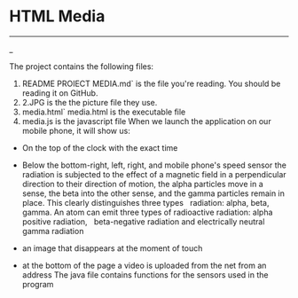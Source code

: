 # HTML Media
---
_

 The project contains the following files:
 
1.  README PROIECT MEDIA.md` is the file you're reading.  You should be reading it on GitHub.
2.   2.JPG is the the picture file they use.
3.   media.html` media.html is the executable file
4.    media.js is the javascript file
When we launch the application on our mobile phone, it will show us:

- On the top of the clock with the exact time
-  Below the bottom-right, left, right, and mobile phone's speed sensor
the radiation is subjected to the effect of a magnetic field in a perpendicular 
direction to their direction of motion, the alpha particles move in a sense, the beta into the other
sense, and the gamma particles remain in place. This clearly distinguishes three types
  radiation: alpha, beta, gamma. An atom can emit three types of radioactive radiation: alpha positive radiation,
  beta-negative radiation and electrically neutral gamma radiation

-  an image that disappears at the moment of touch
- at the bottom of the page a video is uploaded from the net from an address
The java file contains functions for the sensors used in the program
